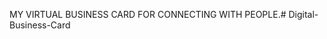 MY VIRTUAL BUSINESS CARD FOR CONNECTING WITH PEOPLE.#   D i g i t a l - B u s i n e s s - C a r d  
 